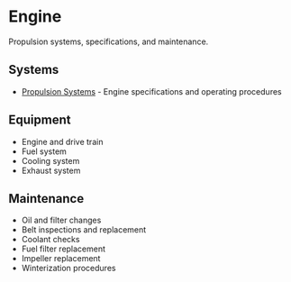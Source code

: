 # Engine

Propulsion systems, specifications, and maintenance.

## Systems

- [Propulsion Systems](systems.md) - Engine specifications and operating procedures

## Equipment

- Engine and drive train
- Fuel system
- Cooling system
- Exhaust system

## Maintenance

- Oil and filter changes
- Belt inspections and replacement
- Coolant checks
- Fuel filter replacement
- Impeller replacement
- Winterization procedures
